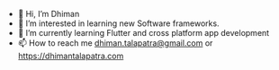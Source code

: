 - 👋 Hi, I’m Dhiman
- 👀 I’m interested in learning new Software frameworks.
- 🌱 I’m currently learning Flutter and cross platform app development
- 📫 How to reach me dhiman.talapatra@gmail.com or https://dhimantalapatra.com

<!---
dhiman1987/dhiman1987 is a ✨ special ✨ repository because its `README.md` (this file) appears on your GitHub profile.
You can click the Preview link to take a look at your changes.
--->
